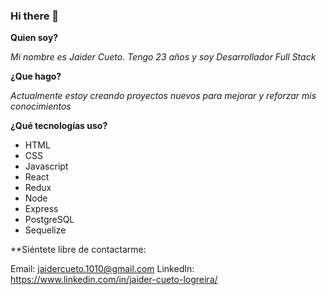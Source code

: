 ### Hi there 👋

**Quien soy?**

*Mi nombre es Jaider Cueto. Tengo 23 años y soy Desarrollador Full Stack*

**¿Que hago?**

*Actualmente estoy creando proyectos nuevos para mejorar y reforzar mis conocimientos*

**¿Qué tecnologías uso?**

- HTML
- CSS
- Javascript
- React
- Redux
- Node
- Express
- PostgreSQL
- Sequelize

**Siéntete libre de contactarme:

Email: jaidercueto.1010@gmail.com
LinkedIn: https://www.linkedin.com/in/jaider-cueto-logreira/

